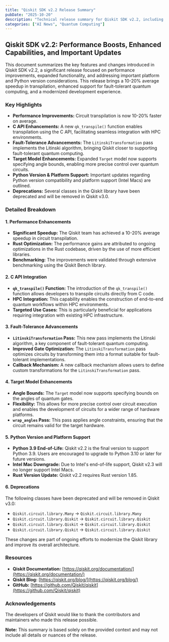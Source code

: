 ```yaml
---
title: "Qiskit SDK v2.2 Release Summary"
pubDate: "2025-10-20"
description: "Technical release summary for Qiskit SDK v2.2, including updates on the new end-to-end quantum + HPC workflow demo enabled by Qiskit's C API."
categories: ["AI News", "Quantum Computing"]
---
```


## Qiskit SDK v2.2: Performance Boosts, Enhanced Capabilities, and Important Updates

This document summarizes the key features and changes introduced in Qiskit SDK v2.2, a significant release focused on performance improvements, expanded functionality, and addressing important platform and Python version considerations.  This release brings a 10-20% average speedup in transpilation, enhanced support for fault-tolerant quantum computing, and a modernized development experience.

### Key Highlights

*   **Performance Improvements:** Circuit transpilation is now 10-20% faster on average.
*   **C API Enhancements:**  A new `qk_transpile()` function enables transpilation using the C API, facilitating seamless integration with HPC environments.
*   **Fault-Tolerance Advancements:**  The `LitinskiTransformation` pass implements the Litinski algorithm, bringing Qiskit closer to supporting fault-tolerant quantum computing.
*   **Target Model Enhancements:**  Expanded `Target` model now supports specifying angle bounds, enabling more precise control over quantum circuits.
*   **Python Version & Platform Support:**  Important updates regarding Python version compatibility and platform support (Intel Macs) are outlined.
*   **Deprecations:**  Several classes in the Qiskit library have been deprecated and will be removed in Qiskit v3.0.

### Detailed Breakdown

#### 1. Performance Enhancements

*   **Significant Speedup:**  The Qiskit team has achieved a 10-20% average speedup in circuit transpilation.
*   **Rust Optimization:**  The performance gains are attributed to ongoing optimizations in the Rust codebase, driven by the use of more efficient libraries.
*   **Benchmarking:**  The improvements were validated through extensive benchmarking using the Qiskit Bench library.

#### 2. C API Integration

*   **`qk_transpile()` Function:**  The introduction of the `qk_transpile()` function allows developers to transpile circuits directly from C code.
*   **HPC Integration:**  This capability enables the construction of end-to-end quantum workflows within HPC environments.
*   **Targeted Use Cases:**  This is particularly beneficial for applications requiring integration with existing HPC infrastructure.

#### 3. Fault-Tolerance Advancements

*   **`LitinskiTransformation` Pass:** This new pass implements the Litinski algorithm, a key component of fault-tolerant quantum computing.
*   **Improved Gate Optimization:**  The `LitinskiTransformation` pass optimizes circuits by transforming them into a format suitable for fault-tolerant implementations.
*   **Callback Mechanism:**  A new callback mechanism allows users to define custom transformations for the `LitinskiTransformation` pass.

#### 4. Target Model Enhancements

*   **Angle Bounds:** The `Target` model now supports specifying bounds on the angles of quantum gates.
*   **Flexibility:** This allows for more precise control over circuit execution and enables the development of circuits for a wider range of hardware platforms.
*   **`wrap_angles` Pass:** This pass applies angle constraints, ensuring that the circuit remains valid for the target hardware.

#### 5. Python Version and Platform Support

*   **Python 3.9 End-of-Life:**  Qiskit v2.2 is the final version to support Python 3.9.  Users are encouraged to upgrade to Python 3.10 or later for future versions.
*   **Intel Mac Downgrade:**  Due to Intel's end-of-life support, Qiskit v2.3 will no longer support Intel Macs.
*   **Rust Version Update:** Qiskit v2.2 requires Rust version 1.85.

#### 6. Deprecations

The following classes have been deprecated and will be removed in Qiskit v3.0:

*   `Qiskit.circuit.library.Many` -> `Qiskit.circuit.library.Many`
*   `Qiskit.circuit.library.Qiskit` -> `Qiskit.circuit.library.Qiskit`
*   `Qiskit.circuit.library.Qiskit` -> `Qiskit.circuit.library.Qiskit`
*   `Qiskit.circuit.library.Qiskit` -> `Qiskit.circuit.library.Qiskit`

These changes are part of ongoing efforts to modernize the Qiskit library and improve its overall architecture.

### Resources

*   **Qiskit Documentation:** [https://qiskit.org/documentation/](https://qiskit.org/documentation/)
*   **Qiskit Blog:** [https://qiskit.org/blog/](https://qiskit.org/blog/)
*   **GitHub:** [https://github.com/Qiskit/qiskit](https://github.com/Qiskit/qiskit)

### Acknowledgements

The developers of Qiskit would like to thank the contributors and maintainers who made this release possible.

**Note:** This summary is based solely on the provided context and may not include all details or nuances of the release.
